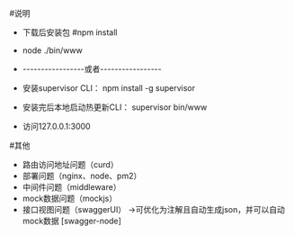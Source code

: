 #说明

* 下载后安装包 #npm install
* node ./bin/www
* -----------------或者-----------------
* 安装supervisor CLI： npm install -g supervisor
* 安装完后本地启动热更新CLI： supervisor bin/www

* 访问127.0.0.1:3000


#其他
* 路由访问地址问题（curd）
* 部署问题（nginx、node、pm2）
* 中间件问题（middleware）
* mock数据问题（mockjs）
* 接口视图问题（swaggerUI） ->可优化为注解且自动生成json，并可以自动mock数据 [swagger-node]
